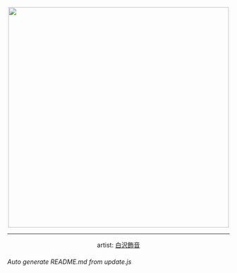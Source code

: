 
<p align="center">
  <img width="500" src="https://nekos.best/api/v2/neko/0046.png">
  <hr/>
  <center>
    artist: <a href="https://www.pixiv.net/en/artworks/74694844">白沢飾音</a>
  </center>
</p>


###### Auto generate README.md from update.js

